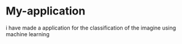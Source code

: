# My-application
i have made a application for the classification of the imagine using machine learning
